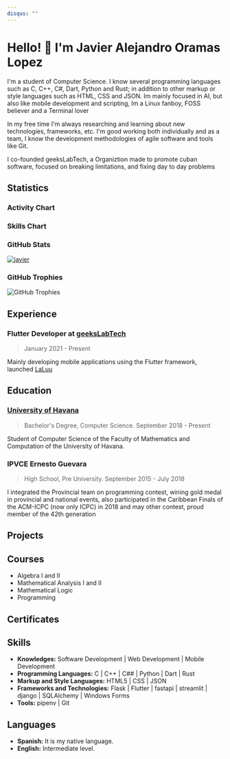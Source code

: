 ```yaml
---
disqus: ""
---
```


# Hello! 👋 I'm Javier Alejandro Oramas Lopez

<codersrank-summary username="leynier"></codersrank-summary>

I'm a student of Computer Science. I know several programming languages such as C, C++, C#, Dart, Python and Rust; in addition to other markup or style languages such as HTML, CSS and JSON. Im mainly focused in AI, but also like mobile development and scripting, Im a Linux fanboy, FOSS believer and a Terminal lover 

In my free time I'm always researching and learning about new technologies, frameworks, etc. I'm good working both individually and as a team, I know the development methodologies of agile software and tools like Git.

I co-founded geeksLabTech, a Organiztion made to promote cuban software, focused on breaking limitations, and fixing day to day problems


## Statistics

### Activity Chart

<codersrank-activity username="javieroramas" legend tooltip labels></codersrank-activity>

### Skills Chart

<codersrank-skills-chart username="javieroramas" legend tooltip labels></codersrank-skills-chart>

### GitHub Stats

<a href="https://github.com/javieroramas" target="_blanck">
    <img class="img-fluid" src="https://github-readme-stats.vercel.app/api?username=javieroramas&count_private=true&show_icons=true&title_color=72a0a8&text_color=72a0a8&icon_color=72a0a8" alt="javier" />
</a>

### GitHub Trophies

![GitHub Trophies](https://github-profile-trophy.vercel.app/?username=javieroramas&column=3)

## Experience

<!-- <codersrank-work-experience username="leynier"></codersrank-work-experience> -->

### Flutter Developer at [geeksLabTech](https://educup.io)

> January 2021 - Present

Mainly developing mobile applications using the Flutter framework, launched  [LaLuu](https://apklis.cu/application/com.geeksLabTech.LaLuu)


## Education

<!-- <codersrank-education username="leynier" certificates="false" grid style="--grid-columns:2"></codersrank-education> -->

### [University of Havana](http://www.uh.cu)

> Bachelor's Degree, Computer Science. September 2018 - Present

Student of Computer Science of the Faculty of Mathematics and Computation of the University of Havana.

### IPVCE Ernesto Guevara 

> High School, Pre University. September 2015 - July 2018

I integrated the Provincial team on programming contest, wining gold medal in provincial and national events, also participated in the Caribbean Finals of the ACM-ICPC (now only ICPC) in 2018 and may other contest, proud member of the 42th generation

## Projects

<codersrank-portfolio username="javieroramas" logos></codersrank-portfolio>

## Courses

* Algebra I and II
* Mathematical Analysis I and II
* Mathematical Logic
* Programming

## Certificates

<codersrank-education username="javieroramas" education="false" grid style="--grid-columns:3"></codersrank-education>

## Skills

* **Knowledges:** Software Development | Web Development | Mobile Development
* **Programming Languages:** C | C++ | C## | Python | Dart | Rust 
* **Markup and Style Languages:** HTML5 | CSS | JSON
* **Frameworks and Technologies:** Flask | Flutter | fastapi | streamlit | django | SQLAlchemy | Windows Forms 
* **Tools:** pipenv | Git

## Languages

* **Spanish:** It is my native language.
* **English:** Intermediate level.

<script src="https://unpkg.com/@codersrank/summary@0.9.9/codersrank-summary.min.js"></script>
<script src="https://unpkg.com/@codersrank/activity@0.9.7/codersrank-activity.min.js"></script>
<script src="https://unpkg.com/@codersrank/skills-chart@0.9.10/codersrank-skills-chart.min.js"></script>
<script src="https://unpkg.com/@codersrank/portfolio@0.9.7/codersrank-portfolio.min.js"></script>
<script src="https://unpkg.com/@codersrank/education@0.9.10/codersrank-education.min.js"></script>
<script src="https://unpkg.com/@codersrank/work-experience@0.9.5/codersrank-work-experience.min.js"></script>
